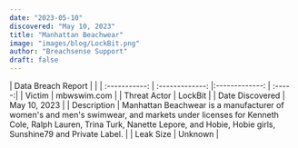 ```yaml
---
date: "2023-05-10"
discovered: "May 10, 2023"
title: "Manhattan Beachwear"
image: "images/blog/LockBit.png"
author: "Breachsense Support"
draft: false
---
```


| Data Breach Report           |              | 
| :-----------: | :-------------:     |:-------------:    | :-----:|
| Victim      | mbwswim.com      | 
| Threat Actor      | LockBit      | 
| Date Discovered      | May 10, 2023      | 
| Description      | Manhattan Beachwear is a manufacturer of women's and men's swimwear, and markets under licenses for Kenneth Cole, Ralph Lauren, Trina Turk, Nanette Lepore, and Hobie, Hobie girls, Sunshine79 and Private Label.      | 
| Leak Size      | Unknown      | 


